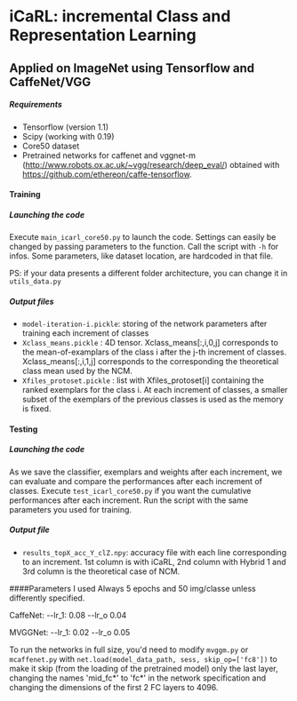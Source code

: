 # iCaRL: incremental Class and Representation Learning

## Applied on ImageNet using Tensorflow and CaffeNet/VGG

##### Requirements
- Tensorflow (version 1.1)
- Scipy (working with 0.19)
- Core50 dataset
- Pretrained networks for caffenet and vggnet-m (http://www.robots.ox.ac.uk/~vgg/research/deep_eval/) 
obtained with https://github.com/ethereon/caffe-tensorflow.

#### Training

##### Launching the code
Execute ``main_icarl_core50.py`` to launch the code. 
Settings can easily be changed by passing parameters to the function. Call the script with ``-h`` for infos.
Some parameters, like dataset location, are hardcoded in that file.

PS: if your data presents a different folder architecture, you can change it in ``utils_data.py``

##### Output files
- ``model-iteration-i.pickle``: storing of the network parameters after training each increment of classes
- ``Xclass_means.pickle`` : 4D tensor. Xclass_means[:,i,0,j] corresponds to the mean-of-examplars of the class i after the j-th increment of classes. Xclass_means[:,i,1,j] corresponds to the corresponding the theoretical class mean used by the NCM.
- ``Xfiles_protoset.pickle`` : list with Xfiles_protoset[i] containing the ranked exemplars for the class i. At each increment of classes, a smaller subset of the exemplars of the previous classes is used as the memory is fixed.

#### Testing

##### Launching the code
As we save the classifier, exemplars and weights after each increment, we can evaluate and compare the performances after each increment of classes. Execute ``test_icarl_core50.py`` if you want the cumulative performances after each increment.
Run the script with the same parameters you used for training.

##### Output file
- ``results_topX_acc_Y_clZ.npy``: accuracy file with each line corresponding to an increment. 1st column is with iCaRL, 2nd column with Hybrid 1 and 3rd column is the theoretical case of NCM.

####Parameters I used
Always 5 epochs and 50 img/classe unless differently specified.

CaffeNet: --lr_1: 0.08 --lr_o 0.04

MVGGNet: --lr_1: 0.02 --lr_o 0.05

To run the networks in full size, you'd need to modify
``mvggm.py`` or ``mcaffenet.py`` with
``net.load(model_data_path, sess, skip_op=['fc8'])`` to make it skip 
(from the loading of the pretrained model) only the last layer, 
changing the names 'mid_fc*' to 'fc*' in the network specification
and changing the dimensions of the first 2 FC layers to 4096. 